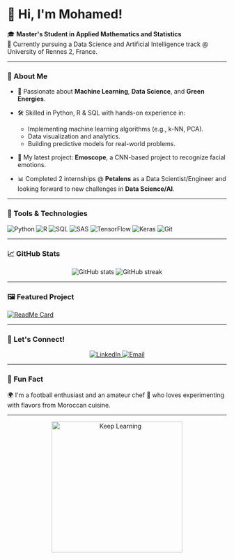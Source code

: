 # 👋 Hi, I'm Mohamed!

🎓 **Master's Student in Applied Mathematics and Statistics**  
📍 Currently pursuing a Data Science and Artificial Intelligence track @ University of Rennes 2, France.

---

### 🚀 About Me

- 🌟 Passionate about **Machine Learning**, **Data Science**, and **Green Energies**.
- 🛠️ Skilled in Python, R & SQL with hands-on experience in:
  - Implementing machine learning algorithms (e.g., k-NN, PCA).
  - Data visualization and analytics.
  - Building predictive models for real-world problems.

- 🔬 My latest project: **Emoscope**, a CNN-based project to recognize facial emotions.  
- 📊 Completed 2 internships @ **Petalens** as a Data Scientist/Engineer and looking forward to new challenges in **Data Science/AI**.

---

### 🔧 Tools & Technologies

![Python](https://img.shields.io/badge/Python-3776AB?style=for-the-badge&logo=python&logoColor=white)
![R](https://img.shields.io/badge/R-276DC3?style=for-the-badge&logo=r&logoColor=white)
![SQL](https://img.shields.io/badge/SQL-4479A1?style=for-the-badge&logo=postgresql&logoColor=white)
![SAS](https://img.shields.io/badge/SAS-005599?style=for-the-badge&logo=sas&logoColor=white)
![TensorFlow](https://img.shields.io/badge/TensorFlow-FF6F00?style=for-the-badge&logo=tensorflow&logoColor=white)
![Keras](https://img.shields.io/badge/Keras-D00000?style=for-the-badge&logo=keras&logoColor=white)
![Git](https://img.shields.io/badge/Git-F05032?style=for-the-badge&logo=git&logoColor=white)

---

### 📈 GitHub Stats

<div align="center">
  <img src="https://github-readme-stats.vercel.app/api?username=http-idrissi-gh&show_icons=true&theme=radical" alt="GitHub stats" />
  <img src="https://github-readme-streak-stats.herokuapp.com/?user=http-idrissi-gh&theme=radical" alt="GitHub streak" />
</div>

---

### 🖼️ Featured Project

[![ReadMe Card](https://github-readme-stats.vercel.app/api/pin/?username=your-username&repo=Emoscope&theme=radical)](https://github.com/http-idrissi-gh/Emoscope)

---

### 🤝 Let's Connect!

<div align="center">
  <a href="https://www.linkedin.com/in/idrissi-ghalmi/">
    <img src="https://img.shields.io/badge/LinkedIn-0A66C2?style=for-the-badge&logo=linkedin&logoColor=white" alt="LinkedIn" />
  </a>
  <a href="mailto:med.idrissi.ghalmi@gmail.com">
    <img src="https://img.shields.io/badge/Email-D14836?style=for-the-badge&logo=gmail&logoColor=white" alt="Email" />
  </a>
</div>

---

### 🎉 Fun Fact

🌍 I'm a football enthusiast and an amateur chef 🍳 who loves experimenting with flavors from Moroccan cuisine.

---

<div align="center">
  <img src="https://media.giphy.com/media/3o7abKhOpu0NwenH3O/giphy.gif" alt="Keep Learning" width="300" />
</div>
